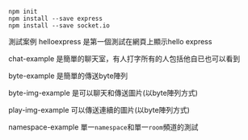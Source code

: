 ```
npm init
npm install --save express
npm install --save socket.io
```


測試案例
helloexpress 是第一個測試在網頁上顯示hello express

chat-example 是簡單的聊天室，有人打字所有的人包括他自已也可以看到

byte-example 是簡單的傳送byte陣列

byte-img-example 是可以聊天和傳送圖片(以byte陣列方式)

play-img-example 可以傳送連續的圖片(以byte陣列方式)

namespace-example 單一`namespace`和單一`room`頻道的測試
